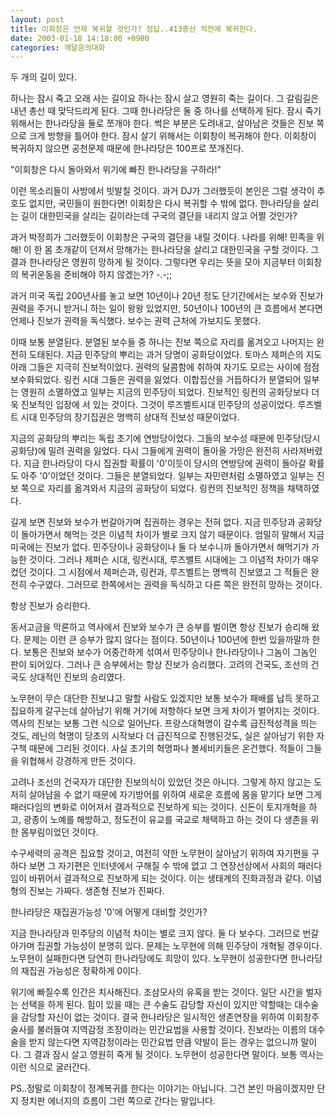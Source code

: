 ```yaml
---
layout: post
title: 이회창은 언제 복귀할 것인가? 정답..413총선 직전에 복귀한다.
date: 2003-01-18 14:18:00 +0900
categories: 깨달음의대화
---
```

두 개의 길이 있다.
  

  
하나는 잠시 죽고 오래 사는 길이요 하나는 잠시 살고 영원히 죽는 길이다. 그 갈림길은 내년 총선 때 맞닥드리게 된다. 그때 한나라당은 둘 중 하나를 선택하게 된다. 잠시 죽기 위해서는 한나라당을 둘로 쪼개야 한다. 썩은 부분은 도려내고, 살아남은 것들은 진보 쪽으로 크게 방향을 틀어야 한다. 잠시 살기 위해서는 이회창이 복귀해야 한다. 이회창이 복귀하지 않으면 공천문제 때문에 한나라당은 100프로 쪼개진다.
  

  
"이회창은 다시 돌아와서 위기에 빠진 한나라당을 구하라!"
  

  
이런 목소리들이 사방에서 빗발칠 것이다. 과거 DJ가 그러했듯이 본인은 그럴 생각이 추호도 없지만, 국민들이 원한다면! 이회창은 다시 복귀할 수 밖에 없다. 한나라당을 살리는 길이 대한민국을 살리는 길이라는데 구국의 결단을 내리지 않고 어쩔 것인가?
  

  
과거 박정희가 그러했듯이 이회창은 구국의 결단을 내릴 것이다. 나라를 위해! 민족을 위해! 이 한 몸 초개같이 던져서 망해가는 한나라당을 살리고 대한민국을 구할 것이다. 그 결과 한나라당은 영원히 망하게 될 것이다. 그렇다면 우리는 뜻을 모아 지금부터 이회창의 복귀운동을 준비해야 하지 않겠는가? -.-;;
  

  
과거 미국 독립 200년사를 놓고 보면 10년이나 20년 정도 단기간에서는 보수와 진보가 권력을 주거니 받거니 하는 일이 왕왕 있었지만, 50년이나 100년의 큰 흐름에서 본다면 언제나 진보가 권력을 독식했다. 보수는 권력 근처에 가보지도 못했다.
  

  
이때 보통 분열된다. 분열된 보수들 중 하나는 진보 쪽으로 자리를 옮겨오고 나머지는 완전히 도태된다. 지금 민주당의 뿌리는 과거 당명이 공화당이었다. 토마스 제퍼슨의 지도아래 그들은 지극히 진보적이었다. 권력의 달콤함에 취하여 자기도 모르는 사이에 점점 보수화되었다. 링컨 시대 그들은 권력을 잃었다. 이합집산을 거듭하다가 분열되어 일부는 영원히 소멸하였고 일부는 지금의 민주당이 되었다. 진보적인 링컨의 공화당보다 더욱 진보적인 입장에 서 있는 것이다. 그것이 루즈벨트시대 민주당의 성공이었다. 루즈벨트 시대 민주당의 장기집권은 명백히 상대적 진보성 때문이었다.
  

  
지금의 공화당의 뿌리는 독립 초기에 연방당이었다. 그들의 보수성 때문에 민주당(당시 공화당)에 밀려 권력을 잃었다. 다시 그들에게 권력이 돌아올 가망은 완전히 사라져버렸다. 지금 한나라당이 다시 집권할 확률이 '0'이듯이 당시의 연방당에 권력이 돌아갈 확률도 아주 '0'이었던 것이다. 그들은 분열되었다. 일부는 자민련처럼 소멸하였고 일부는 진보 쪽으로 자리를 옮겨와서 지금의 공화당이 되었다. 링컨의 진보적인 정책을 채택하였다.
  

  
길게 보면 진보와 보수가 번갈아가며 집권하는 경우는 전혀 없다. 지금 민주당과 공화당이 돌아가면서 해먹는 것은 이념적 차이가 별로 크지 않기 때문이다. 엄밀히 말해서 지금 미국에는 진보가 없다. 민주당이나 공화당이나 둘 다 보수니까 돌아가면서 해먹기가 가능한 것이다. 그러나 제퍼슨 시대, 링컨시대, 루즈벨트 시대에는 그 이념적 차이가 매우 컸던 것이다. 그 시점에서 제퍼슨과, 링컨과, 루즈벨트는 명백히 진보였고 그 적들은 완전히 수구였다. 그러므로 한쪽에서는 권력을 독식하고 다른 쪽은 완전히 망하는 것이다.
  

  
항상 진보가 승리한다.
  

  
동서고금을 막론하고 역사에서 진보와 보수가 큰 승부를 벌이면 항상 진보가 승리해 왔다. 문제는 이런 큰 승부가 많지 않다는 점이다. 50년이나 100년에 한번 있을까말까 한다. 보통은 진보와 보수가 어중간하게 섞여서 민주당이나 한나라당이나 그놈이 그놈인 판이 되어있다. 그러나 큰 승부에서는 항상 진보가 승리했다. 고려의 건국도, 조선의 건국도 상대적인 진보의 승리였다.
  

  
노무현이 무슨 대단한 진보냐고 말할 사람도 있겠지만 보통 보수가 패배를 납득 못하고 집요하게 갈구는데 살아남기 위해 거기에 저항하다 보면 크게 차이가 벌어지는 것이다. 역사의 진보는 보통 그런 식으로 일어난다. 프랑스대혁명이 갈수록 급진적성격을 띄는 것도, 레닌의 혁명이 당초의 시작보다 더 급진적으로 진행된것도, 실은 살아남기 위한 자구책 때문에 그리된 것이다. 사실 초기의 혁명파나 볼세비키들은 온건했다. 적들이 그들을 위협해서 강경하게 만든 것이다.
  

  
고려나 조선의 건국자가 대단한 진보의식이 있었던 것은 아니다. 그렇게 하지 않고는 도저히 살아남을 수 없기 때문에 자기방어를 위하여 새로운 흐름에 몸을 맡기다 보면 그게 패러다임의 변화로 이어져서 결과적으로 진보하게 되는 것이다. 신돈이 토지개혁을 하고, 광종이 노예를 해방하고, 정도전이 유교를 국교로 채택하고 하는 것이 다 생존을 위한 몸부림이었던 것이다.
  

  
수구세력의 공격은 집요할 것이고, 여전히 약한 노무현이 살아남기 위하여 자기편을 구하다 보면 그 자기편은 인터넷에서 구해질 수 밖에 없고 그 연장선상에서 사회의 패러다임이 바뀌어서 결과적으로 진보하게 되는 것이다. 이는 생태계의 진화과정과 같다. 이념형의 진보는 가짜다. 생존형 진보가 진짜다.
  

  
한나라당은 재집권가능성 '0'에 어떻게 대비할 것인가?
  

  
지금 한나라당과 민주당의 이념적 차이는 별로 크지 않다. 둘 다 보수다. 그러므로 번갈아가며 집권할 가능성이 분명히 있다. 문제는 노무현에 의해 민주당이 개혁될 경우이다. 노무현이 실패한다면 당연히 한나라당에도 희망이 있다. 노무현이 성공한다면 한나라당의 재집권 가능성은 정확하게 0이다.
  

  
위기에 빠질수록 인간은 치사해진다. 조삼모사의 유혹을 받는 것이다. 일단 시간을 벌자는 선택을 하게 된다. 힘이 있을 때는 큰 수술도 감당할 자신이 있지만 약할때는 대수술을 감당할 자신이 없는 것이다. 결국 한나라당은 일시적인 생존연장을 위하여 이회창주술사를 불러들여 지역감정 조장이라는 민간요법을 사용할 것이다. 진보라는 이름의 대수술을 받지 않는다면 지역감정이라는 민간요법 만큼 약발이 듣는 경우는 없으니까 말이다. 그 결과 잠시 살고 영원히 죽게 될 것이다. 노무현이 성공한다면 말이다. 보통 역사는 이런 식으로 굴러간다.
  

  
PS..정말로 이회창이 정계복귀를 한다는 이야기는 아닙니다. 그건 본인 마음이겠지만 단지 정치판 에너지의 흐름이 그런 쪽으로 간다는 말입니다.
